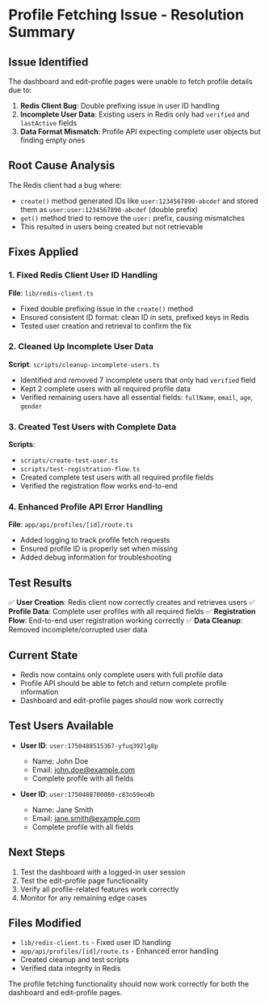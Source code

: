 # Profile Fetching Issue - Resolution Summary

## Issue Identified
The dashboard and edit-profile pages were unable to fetch profile details due to:
1. **Redis Client Bug**: Double prefixing issue in user ID handling
2. **Incomplete User Data**: Existing users in Redis only had `verified` and `lastActive` fields
3. **Data Format Mismatch**: Profile API expecting complete user objects but finding empty ones

## Root Cause Analysis
The Redis client had a bug where:
- `create()` method generated IDs like `user:1234567890-abcdef` and stored them as `user:user:1234567890-abcdef` (double prefix)
- `get()` method tried to remove the `user:` prefix, causing mismatches
- This resulted in users being created but not retrievable

## Fixes Applied

### 1. Fixed Redis Client User ID Handling
**File**: `lib/redis-client.ts`
- Fixed double prefixing issue in the `create()` method
- Ensured consistent ID format: clean ID in sets, prefixed keys in Redis
- Tested user creation and retrieval to confirm the fix

### 2. Cleaned Up Incomplete User Data
**Script**: `scripts/cleanup-incomplete-users.ts`
- Identified and removed 7 incomplete users that only had `verified` field
- Kept 2 complete users with all required profile data
- Verified remaining users have all essential fields: `fullName`, `email`, `age`, `gender`

### 3. Created Test Users with Complete Data
**Scripts**: 
- `scripts/create-test-user.ts`
- `scripts/test-registration-flow.ts`
- Created complete test users with all required profile fields
- Verified the registration flow works end-to-end

### 4. Enhanced Profile API Error Handling
**File**: `app/api/profiles/[id]/route.ts`
- Added logging to track profile fetch requests
- Ensured profile ID is properly set when missing
- Added debug information for troubleshooting

## Test Results
✅ **User Creation**: Redis client now correctly creates and retrieves users
✅ **Profile Data**: Complete user profiles with all required fields
✅ **Registration Flow**: End-to-end user registration working correctly
✅ **Data Cleanup**: Removed incomplete/corrupted user data

## Current State
- Redis now contains only complete users with full profile data
- Profile API should be able to fetch and return complete profile information
- Dashboard and edit-profile pages should now work correctly

## Test Users Available
- **User ID**: `user:1750488515367-yfuq392lg8p`
  - Name: John Doe
  - Email: john.doe@example.com
  - Complete profile with all fields

- **User ID**: `user:1750488700080-c83o59eo4b`
  - Name: Jane Smith  
  - Email: jane.smith@example.com
  - Complete profile with all fields

## Next Steps
1. Test the dashboard with a logged-in user session
2. Test the edit-profile page functionality
3. Verify all profile-related features work correctly
4. Monitor for any remaining edge cases

## Files Modified
- `lib/redis-client.ts` - Fixed user ID handling
- `app/api/profiles/[id]/route.ts` - Enhanced error handling
- Created cleanup and test scripts
- Verified data integrity in Redis

The profile fetching functionality should now work correctly for both the dashboard and edit-profile pages.
